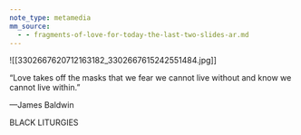 ```yaml
---
note_type: metamedia
mm_source:
  - - fragments-of-love-for-today-the-last-two-slides-ar.md
---
```


![[3302667620712163182_3302667615242551484.jpg]]

“Love takes off the masks that we
fear we cannot live without and know
we cannot live within.”

—James Baldwin

BLACK LITURGIES

